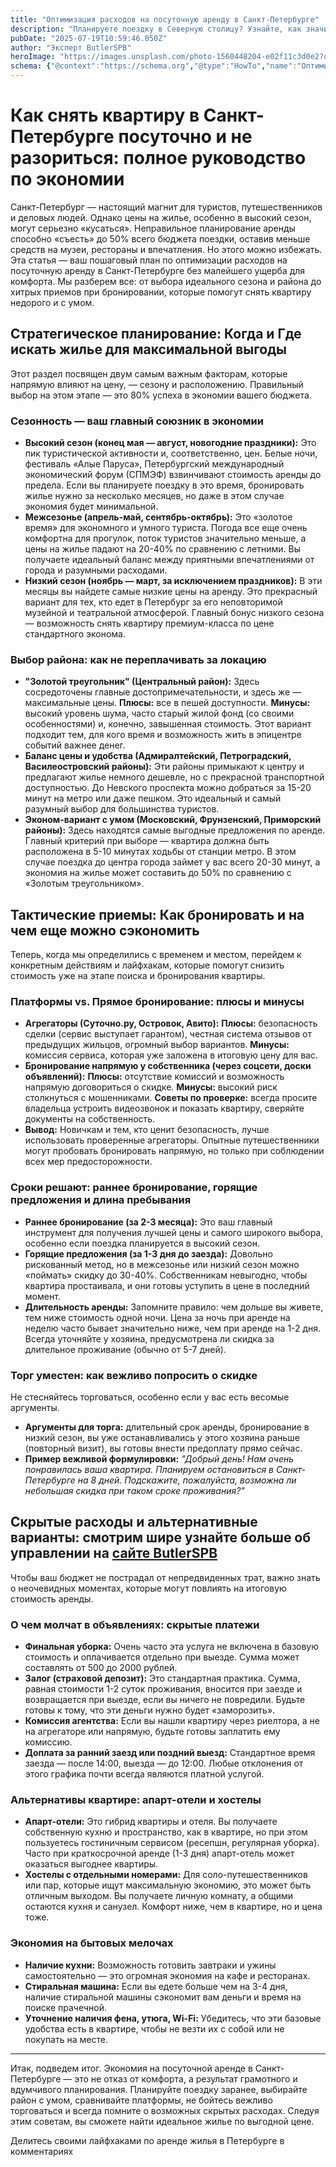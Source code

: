 ```yaml
---
title: "Оптимизация расходов на посуточную аренду в Санкт-Петербурге"
description: "Планируете поездку в Северную столицу? Узнайте, как значительно сократить расходы на жилье, не жертвуя комфортом. В этой статье мы собрали проверенные советы: от выбора правильного времени для бронирования до неочевидных способов получить скидку."
pubDate: "2025-07-19T10:59:46.050Z"
author: "Эксперт ButlerSPB"
heroImage: "https://images.unsplash.com/photo-1560448204-e02f11c3d0e2?q=80&w=2070&auto=format&fit=crop"
schema: {"@context":"https://schema.org","@type":"HowTo","name":"Оптимизация расходов на посуточную аренду в Санкт-Петербурге","description":"Планируете поездку в Северную столицу? Узнайте, как значительно сократить расходы на жилье, не жертвуя комфортом. В этой статье мы собрали проверенные советы: от выбора правильного времени для бронирования до неочевидных способов получить скидку.","image":{"@type":"ImageObject","url":"https://images.unsplash.com/photo-1560448204-e02f11c3d0e2?q=80&w=2070&auto=format&fit=crop"},"aggregateRating":{"@type":"AggregateRating","ratingValue":"4.9","reviewCount":350,"bestRating":"5","worstRating":"1"},"publisher":{"@type":"Organization","name":"Блог ButlerSPB","logo":{"@type":"ImageObject","url":"https://butlerspb-blog.netlify.app/favicon.ico"}},"mainEntityOfPage":{"@type":"WebPage","@id":"https://butlerspb-blog.netlify.app/blog/optimizaciya-rashodov-na-posutochnuyu-arendu-v-sankt-peterburge/"}}
---
```


# Как снять квартиру в Санкт-Петербурге посуточно и не разориться: полное руководство по экономии

Санкт-Петербург — настоящий магнит для туристов, путешественников и деловых людей. Однако цены на жилье, особенно в высокий сезон, могут серьезно «кусаться». Неправильное планирование аренды способно «съесть» до 50% всего бюджета поездки, оставив меньше средств на музеи, рестораны и впечатления. Но этого можно избежать. Эта статья — ваш пошаговый план по оптимизации расходов на посуточную аренду в Санкт-Петербурге без малейшего ущерба для комфорта. Мы разберем все: от выбора идеального сезона и района до хитрых приемов при бронировании, которые помогут снять квартиру недорого и с умом.

## Стратегическое планирование: Когда и Где искать жилье для максимальной выгоды

Этот раздел посвящен двум самым важным факторам, которые напрямую влияют на цену, — сезону и расположению. Правильный выбор на этом этапе — это 80% успеха в экономии вашего бюджета.

### Сезонность — ваш главный союзник в экономии
*   **Высокий сезон (конец мая — август, новогодние праздники):** Это пик туристической активности и, соответственно, цен. Белые ночи, фестиваль «Алые Паруса», Петербургский международный экономический форум (СПМЭФ) взвинчивают стоимость аренды до предела. Если вы планируете поездку в это время, бронировать жилье нужно за несколько месяцев, но даже в этом случае экономия будет минимальной.
*   **Межсезонье (апрель-май, сентябрь-октябрь):** Это «золотое время» для экономного и умного туриста. Погода все еще очень комфортна для прогулок, поток туристов значительно меньше, а цены на жилье падают на 20-40% по сравнению с летними. Вы получаете идеальный баланс между приятными впечатлениями от города и разумными расходами.
*   **Низкий сезон (ноябрь — март, за исключением праздников):** В эти месяцы вы найдете самые низкие цены на аренду. Это прекрасный вариант для тех, кто едет в Петербург за его неповторимой музейной и театральной атмосферой. Главный бонус низкого сезона — возможность снять квартиру премиум-класса по цене стандартного эконома.

### Выбор района: как не переплачивать за локацию
*   **"Золотой треугольник" (Центральный район):** Здесь сосредоточены главные достопримечательности, и здесь же — максимальные цены. **Плюсы:** все в пешей доступности. **Минусы:** высокий уровень шума, часто старый жилой фонд (со своими особенностями) и, конечно, завышенная стоимость. Этот вариант подходит тем, для кого время и возможность жить в эпицентре событий важнее денег.
*   **Баланс цены и удобства (Адмиралтейский, Петроградский, Василеостровский районы):** Эти районы примыкают к центру и предлагают жилье немного дешевле, но с прекрасной транспортной доступностью. До Невского проспекта можно добраться за 15-20 минут на метро или даже пешком. Это идеальный и самый разумный выбор для большинства туристов.
*   **Эконом-вариант с умом (Московский, Фрунзенский, Приморский районы):** Здесь находятся самые выгодные предложения по аренде. Главный критерий при выборе — квартира должна быть расположена в 5-10 минутах ходьбы от станции метро. В этом случае поездка до центра города займет у вас всего 20-30 минут, а экономия на жилье может составить до 50% по сравнению с «Золотым треугольником».

## Тактические приемы: Как бронировать и на чем еще можно сэкономить

Теперь, когда мы определились с временем и местом, перейдем к конкретным действиям и лайфхакам, которые помогут снизить стоимость уже на этапе поиска и бронирования квартиры.

### Платформы vs. Прямое бронирование: плюсы и минусы
*   **Агрегаторы (Суточно.ру, Островок, Авито):** **Плюсы:** безопасность сделки (сервис выступает гарантом), честная система отзывов от предыдущих жильцов, огромный выбор вариантов. **Минусы:** комиссия сервиса, которая уже заложена в итоговую цену для вас.
*   **Бронирование напрямую у собственника (через соцсети, доски объявлений):** **Плюсы:** отсутствие комиссий и возможность напрямую договориться о скидке. **Минусы:** высокий риск столкнуться с мошенниками. **Советы по проверке:** всегда просите владельца устроить видеозвонок и показать квартиру, сверяйте документы на собственность.
*   **Вывод:** Новичкам и тем, кто ценит безопасность, лучше использовать проверенные агрегаторы. Опытные путешественники могут пробовать бронировать напрямую, но только при соблюдении всех мер предосторожности.

### Сроки решают: раннее бронирование, горящие предложения и длина пребывания
*   **Раннее бронирование (за 2-3 месяца):** Это ваш главный инструмент для получения лучшей цены и самого широкого выбора, особенно если поездка планируется в высокий сезон.
*   **Горящие предложения (за 1-3 дня до заезда):** Довольно рискованный метод, но в межсезонье или низкий сезон можно «поймать» скидку до 30-40%. Собственникам невыгодно, чтобы квартира простаивала, и они готовы уступить в цене в последний момент.
*   **Длительность аренды:** Запомните правило: чем дольше вы живете, тем ниже стоимость одной ночи. Цена за ночь при аренде на неделю часто бывает значительно ниже, чем при аренде на 1-2 дня. Всегда уточняйте у хозяина, предусмотрена ли скидка за длительное проживание (обычно от 5-7 дней).

### Торг уместен: как вежливо попросить о скидке
Не стесняйтесь торговаться, особенно если у вас есть весомые аргументы.
*   **Аргументы для торга:** длительный срок аренды, бронирование в низкий сезон, вы уже останавливались у этого хозяина раньше (повторный визит), вы готовы внести предоплату прямо сейчас.
*   **Пример вежливой формулировки:** *"Добрый день! Нам очень понравилась ваша квартира. Планируем остановиться в Санкт-Петербурге на 8 дней. Подскажите, пожалуйста, возможна ли небольшая скидка при таком сроке проживания?"*

## Скрытые расходы и альтернативные варианты: смотрим шире узнайте больше об управлении на <a href="https://butlerspb.ru/rent" target="_blank" rel="nofollow">сайте ButlerSPB</a>

Чтобы ваш бюджет не пострадал от непредвиденных трат, важно знать о неочевидных моментах, которые могут повлиять на итоговую стоимость аренды.

### О чем молчат в объявлениях: скрытые платежи
*   **Финальная уборка:** Очень часто эта услуга не включена в базовую стоимость и оплачивается отдельно при выезде. Сумма может составлять от 500 до 2000 рублей.
*   **Залог (страховой депозит):** Это стандартная практика. Сумма, равная стоимости 1-2 суток проживания, вносится при заезде и возвращается при выезде, если вы ничего не повредили. Будьте готовы к тому, что эти деньги нужно будет «заморозить».
*   **Комиссия агентства:** Если вы нашли квартиру через риелтора, а не на агрегаторе или напрямую, будьте готовы заплатить ему комиссию.
*   **Доплата за ранний заезд или поздний выезд:** Стандартное время заезда — после 14:00, выезда — до 12:00. Любые отклонения от этого графика почти всегда являются платной услугой.

### Альтернативы квартире: апарт-отели и хостелы
*   **Апарт-отели:** Это гибрид квартиры и отеля. Вы получаете собственную кухню и пространство, как в квартире, но при этом пользуетесь гостиничным сервисом (ресепшн, регулярная уборка). Часто при краткосрочной аренде (1-3 дня) апарт-отель может оказаться выгоднее квартиры.
*   **Хостелы с отдельными номерами:** Для соло-путешественников или пар, которые ищут максимальную экономию, это может быть отличным выходом. Вы получаете личную комнату, а общими остаются кухня и санузел. Комфорт ниже, чем в квартире, но и цена тоже.

### Экономия на бытовых мелочах
*   **Наличие кухни:** Возможность готовить завтраки и ужины самостоятельно — это огромная экономия на кафе и ресторанах.
*   **Стиральная машина:** Если вы едете больше чем на 3-4 дня, наличие стиральной машины сэкономит вам деньги и время на поиске прачечной.
*   **Уточнение наличия фена, утюга, Wi-Fi:** Убедитесь, что эти базовые удобства есть в квартире, чтобы не везти их с собой или не покупать на месте.

***

Итак, подведем итог. Экономия на посуточной аренде в Санкт-Петербурге — это не отказ от комфорта, а результат грамотного и вдумчивого планирования. Планируйте поездку заранее, выбирайте район с умом, сравнивайте платформы, не бойтесь вежливо торговаться и всегда помните о возможных скрытых расходах. Следуя этим советам, вы сможете найти идеальное жилье по выгодной цене.

Делитесь своими лайфхаками по аренде жилья в Петербурге в комментариях